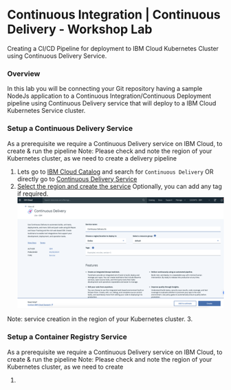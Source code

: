 # Continuous Integration | Continuous Delivery - Workshop Lab
Creating a CI/CD Pipeline for deployment to IBM Cloud Kubernetes Cluster using Continuous Delivery Service.

### Overview

In this lab you will be connecting your Git repository having a sample NodeJs application to a Continuous Integration/Continuous Deployment pipeline using Continuous Delivery service that will deploy to a IBM Cloud Kubernetes Service cluster.

### Setup a Continuous Delivery Service

As a prerequisite we require a Continuous Delivery service on IBM Cloud, to create & run the pipeline
Note: Please check and note the region of your Kubernetes cluster, as we need to create a delivery pipeline

1. Lets go to [IBM Cloud Catalog](https://cloud.ibm.com/catalog) and search for ```Continuous Delivery``` OR directly go to [Continuous Delivery Service](https://cloud.ibm.com/catalog/services/continuous-delivery)
2. [Select the region and create the service](img/cd-create.PNG) Optionally, you can add any tag if required.
![](img/cd-create.PNG)

Note: service creation in the region of your Kubernetes cluster.
3.






### Setup a Container Registry Service

As a prerequisite we require a Continuous Delivery service on IBM Cloud, to create & run the pipeline
Note: Please check and note the region of your Kubernetes cluster, as we need to create

1.  
